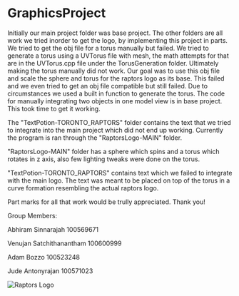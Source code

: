 # GraphicsProject

Initially our main project folder was base project. The other folders are all work we tried inorder to get the logo, by implementing this project in parts. We tried to get the obj file for a torus manually but failed. We tried to generate a torus using a UVTorus file with mesh, the math attempts for that are in the UVTorus.cpp file under the TorusGeneration folder. Ultimately making the torus manually did not work. Our goal was to use this obj file and scale the sphere and torus for the raptors logo as its base. This failed and we even tried to get an obj file compatible but still failed. Due to circumstances we used a built in function to generate the torus. The code for manually integrating two objects in one model view is in base project. This took time to get it working. 

The "TextPotion-TORONTO_RAPTORS" folder contains the text that we tried to integrate into the main project which did not end up working. Currently the program is ran through the "RaptorsLogo-MAIN" folder. 

"RaptorsLogo-MAIN" folder has a sphere which spins and a torus which rotates in z axis, also few lighting tweaks were done on the torus.

"TextPotion-TORONTO_RAPTORS" contains text which we failed to integrate with the main logo. The text was meant to be placed on top of the torus in a curve formation resembling the actual raptors logo.

Part marks for all that work would be trully appreciated. Thank you!

Group Members:

Abhiram Sinnarajah  100569671

Venujan Satchithanantham  100600999

Adam Bozzo  100523248

Jude Antonyrajan 100571023


![Raptors Logo](https://upload.wikimedia.org/wikipedia/en/thumb/3/36/Toronto_Raptors_logo.svg/1200px-Toronto_Raptors_logo.svg.png)
